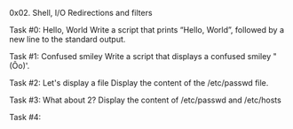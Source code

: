 0x02. Shell, I/O Redirections and filters

Task #0: Hello, World
Write a script that prints “Hello, World”, followed by a new line to the standard output.

Task #1: Confused smiley
Write a script that displays a confused smiley "(Ôo)'.

Task #2: Let's display a file
Display the content of the /etc/passwd file.

Task #3: What about 2?
Display the content of /etc/passwd and /etc/hosts

Task #4: 
